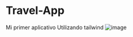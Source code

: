 # Travel-App
Mi primer aplicativo Utilizando tailwind
![image](https://user-images.githubusercontent.com/83104119/153686081-a9bfefcc-bc9c-4905-9716-504550b34f3c.png)
